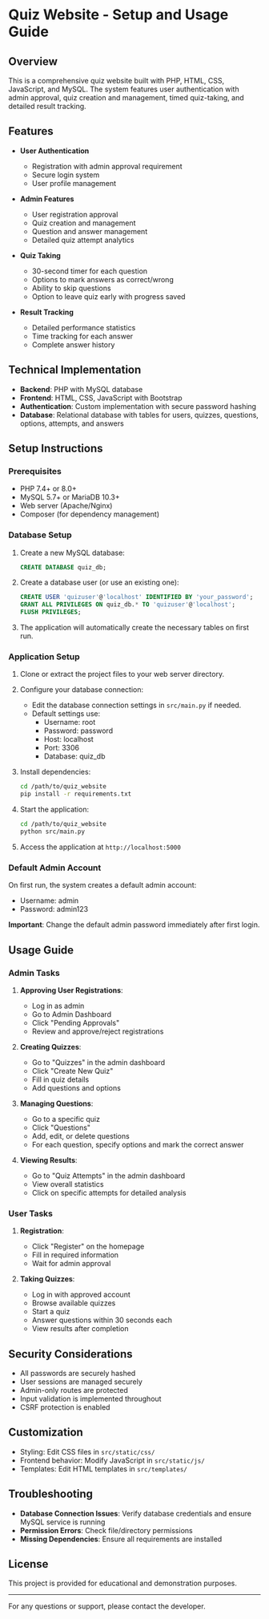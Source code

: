 # Quiz Website - Setup and Usage Guide

## Overview

This is a comprehensive quiz website built with PHP, HTML, CSS, JavaScript, and MySQL. The system features user authentication with admin approval, quiz creation and management, timed quiz-taking, and detailed result tracking.

## Features

- **User Authentication**
  - Registration with admin approval requirement
  - Secure login system
  - User profile management

- **Admin Features**
  - User registration approval
  - Quiz creation and management
  - Question and answer management
  - Detailed quiz attempt analytics

- **Quiz Taking**
  - 30-second timer for each question
  - Options to mark answers as correct/wrong
  - Ability to skip questions
  - Option to leave quiz early with progress saved

- **Result Tracking**
  - Detailed performance statistics
  - Time tracking for each answer
  - Complete answer history

## Technical Implementation

- **Backend**: PHP with MySQL database
- **Frontend**: HTML, CSS, JavaScript with Bootstrap
- **Authentication**: Custom implementation with secure password hashing
- **Database**: Relational database with tables for users, quizzes, questions, options, attempts, and answers

## Setup Instructions

### Prerequisites

- PHP 7.4+ or 8.0+
- MySQL 5.7+ or MariaDB 10.3+
- Web server (Apache/Nginx)
- Composer (for dependency management)

### Database Setup

1. Create a new MySQL database:
   ```sql
   CREATE DATABASE quiz_db;
   ```

2. Create a database user (or use an existing one):
   ```sql
   CREATE USER 'quizuser'@'localhost' IDENTIFIED BY 'your_password';
   GRANT ALL PRIVILEGES ON quiz_db.* TO 'quizuser'@'localhost';
   FLUSH PRIVILEGES;
   ```

3. The application will automatically create the necessary tables on first run.

### Application Setup

1. Clone or extract the project files to your web server directory.

2. Configure your database connection:
   - Edit the database connection settings in `src/main.py` if needed.
   - Default settings use:
     - Username: root
     - Password: password
     - Host: localhost
     - Port: 3306
     - Database: quiz_db

3. Install dependencies:
   ```bash
   cd /path/to/quiz_website
   pip install -r requirements.txt
   ```

4. Start the application:
   ```bash
   cd /path/to/quiz_website
   python src/main.py
   ```

5. Access the application at `http://localhost:5000`

### Default Admin Account

On first run, the system creates a default admin account:
- Username: admin
- Password: admin123

**Important**: Change the default admin password immediately after first login.

## Usage Guide

### Admin Tasks

1. **Approving User Registrations**:
   - Log in as admin
   - Go to Admin Dashboard
   - Click "Pending Approvals"
   - Review and approve/reject registrations

2. **Creating Quizzes**:
   - Go to "Quizzes" in the admin dashboard
   - Click "Create New Quiz"
   - Fill in quiz details
   - Add questions and options

3. **Managing Questions**:
   - Go to a specific quiz
   - Click "Questions"
   - Add, edit, or delete questions
   - For each question, specify options and mark the correct answer

4. **Viewing Results**:
   - Go to "Quiz Attempts" in the admin dashboard
   - View overall statistics
   - Click on specific attempts for detailed analysis

### User Tasks

1. **Registration**:
   - Click "Register" on the homepage
   - Fill in required information
   - Wait for admin approval

2. **Taking Quizzes**:
   - Log in with approved account
   - Browse available quizzes
   - Start a quiz
   - Answer questions within 30 seconds each
   - View results after completion

## Security Considerations

- All passwords are securely hashed
- User sessions are managed securely
- Admin-only routes are protected
- Input validation is implemented throughout
- CSRF protection is enabled

## Customization

- Styling: Edit CSS files in `src/static/css/`
- Frontend behavior: Modify JavaScript in `src/static/js/`
- Templates: Edit HTML templates in `src/templates/`

## Troubleshooting

- **Database Connection Issues**: Verify database credentials and ensure MySQL service is running
- **Permission Errors**: Check file/directory permissions
- **Missing Dependencies**: Ensure all requirements are installed

## License

This project is provided for educational and demonstration purposes.

---

For any questions or support, please contact the developer.
